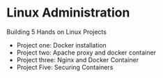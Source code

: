 # Linux Administration
Building 5 Hands on Linux Projects
- Project one: Docker installation
- Project two: Apache proxy and docker container
- Project three: Nginx and Docker Container
- Project Five: Securing Containers
